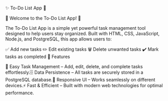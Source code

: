 ✨ To-Do List App 📝

🎉 Welcome to the To-Do List App! 🎉

The To-Do List App is a simple yet powerful task management tool designed to help users stay organized. Built with HTML, CSS, JavaScript, Node.js, and PostgreSQL, this app allows users to:

✅ Add new tasks
✏️ Edit existing tasks
🗑️ Delete unwanted tasks
✔️ Mark tasks as completed
🚀 Features

🎯 Easy Task Management – Add, edit, delete, and complete tasks effortlessly.🗄️ Data Persistence – All tasks are securely stored in a PostgreSQL database.📱 Responsive UI – Works seamlessly on different devices.⚡ Fast & Efficient – Built with modern web technologies for optimal performance.
